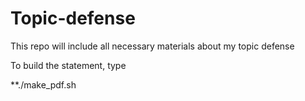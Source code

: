 # Topic-defense
This repo will include all necessary materials about my topic defense

To build the statement, type

**./make_pdf.sh
